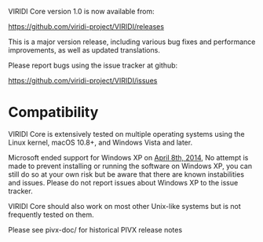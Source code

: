 VIRIDI Core version 1.0 is now available from:

  <https://github.com/viridi-project/VIRIDI/releases>

This is a major version release, including various bug fixes and
performance improvements, as well as updated translations.

Please report bugs using the issue tracker at github:

  <https://github.com/viridi-project/VIRIDI/issues>

Compatibility
==============

VIRIDI Core is extensively tested on multiple operating systems using
the Linux kernel, macOS 10.8+, and Windows Vista and later.

Microsoft ended support for Windows XP on [April 8th, 2014](https://www.microsoft.com/en-us/WindowsForBusiness/end-of-xp-support),
No attempt is made to prevent installing or running the software on Windows XP, you
can still do so at your own risk but be aware that there are known instabilities and issues.
Please do not report issues about Windows XP to the issue tracker.

VIRIDI Core should also work on most other Unix-like systems but is not
frequently tested on them.


Please see pivx-doc/ for historical PIVX release notes
